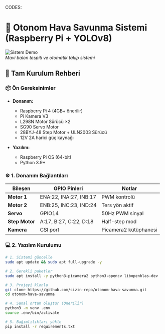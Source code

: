 CODES:
# 🚀 Otonom Hava Savunma Sistemi (Raspberry Pi + YOLOv8)
![Sistem Demo](https://imgur.com/XYZ123.jpg)  
*Mavi balon tespiti ve otomatik takip sistemi*

## 🔧 Tam Kurulum Rehberi

### 📦 Ön Gereksinimler
- **Donanım:**
  - Raspberry Pi 4 (4GB+ önerilir)
  - Pi Kamera V3
  - L298N Motor Sürücü ×2
  - SG90 Servo Motor
  - 28BYJ-48 Step Motor + ULN2003 Sürücü
  - 12V 2A harici güç kaynağı

- **Yazılım:**
  - Raspberry Pi OS (64-bit)
  - Python 3.9+

### ⚙️ 1. Donanım Bağlantıları
| Bileşen       | GPIO Pinleri           | Notlar                |
|---------------|------------------------|-----------------------|
| **Motor 1**   | ENA:22, INA:27, INB:17 | PWM kontrolü          |
| **Motor 2**   | ENB:25, INC:23, IND:24 | Ters yön aktif        |
| **Servo**     | GPIO14                 | 50Hz PWM sinyal       |
| **Step Motor**| A:17, B:27, C:22, D:18 | Half-step mod         |
| **Kamera**    | CSI port               | Picamera2 kütüphanesi |

### 💻 2. Yazılım Kurulumu
```bash
# 1. Sistemi güncelle
sudo apt update && sudo apt full-upgrade -y

# 2. Gerekli paketler
sudo apt install -y python3-picamera2 python3-opencv libopenblas-dev

# 3. Projeyi klonla
git clone https://github.com/sizin-repo/otonom-hava-savunma.git
cd otonom-hava-savunma

# 4. Sanal ortam oluştur (Önerilir)
python3 -m venv .env
source .env/bin/activate

# 5. Bağımlılıkları yükle
pip install -r requirements.txt
